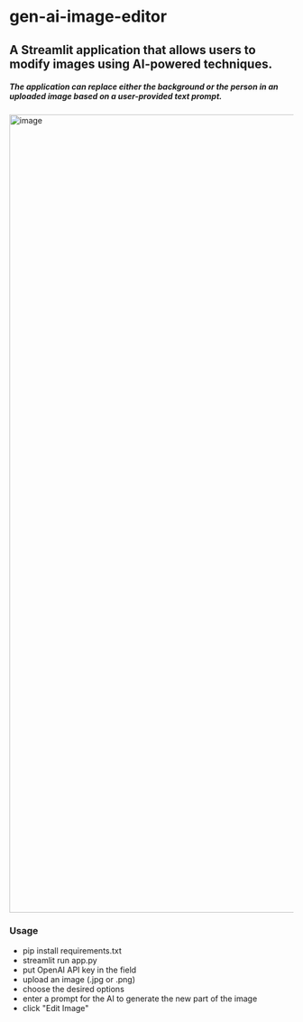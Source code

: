 # gen-ai-image-editor
## A Streamlit application that allows users to modify images using AI-powered techniques. 

##### The application can replace either the background or the person in an uploaded image based on a user-provided text prompt.
<img width="1417" alt="image" src="https://github.com/lccopy/gen-ai-image-editor/assets/111251905/659186cb-c26b-4ca5-b967-7684548fe0a2">

### Usage

- pip install requirements.txt
- streamlit run app.py
- put OpenAI API key in the field
- upload an image (.jpg or .png)
- choose the desired options
- enter a prompt for the AI to generate the new part of the image
- click "Edit Image"


